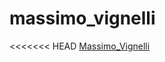 # massimo_vignelli

<<<<<<< HEAD
[Massimo_Vignelli](https://gemma-ferguson.github.io/massimo_vignelli/vignelli.html)

